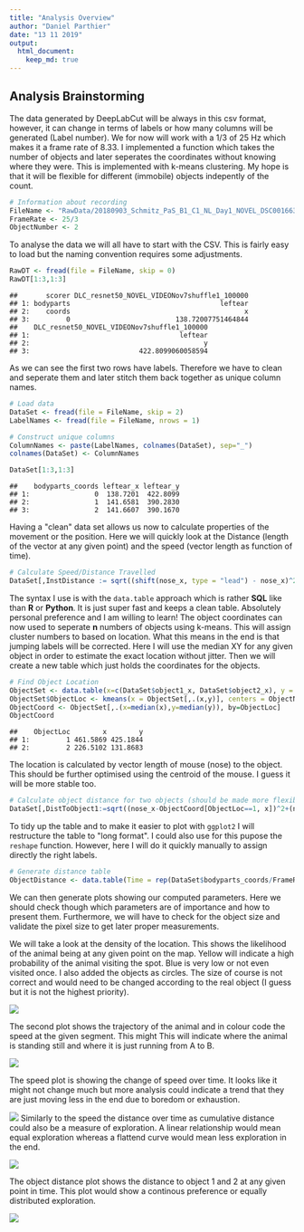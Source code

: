 ```yaml
---
title: "Analysis Overview"
author: "Daniel Parthier"
date: "13 11 2019"
output: 
  html_document:
    keep_md: true
---
```




## Analysis Brainstorming
The data generated by DeepLabCut will be always in this csv format, however, it can change in terms of labels or how many columns will be generated (Label number). We for now will work with a 1/3 of 25 Hz which makes it a frame rate of 8.33. I implemented a function which takes the number of objects and later seperates the coordinates without knowing where they were. This is implemented with k-means clustering. My hope is that it will be flexible for different (immobile) objects indepently of the count. 


```r
# Information about recording
FileName <- "RawData/20180903_Schmitz_PaS_B1_C1_NL_Day1_NOVEL_DSC001663DLC_resnet50_NOVEL_VIDEONov7shuffle1_100000.csv"
FrameRate <- 25/3
ObjectNumber <- 2
```

To analyse the data we will all have to start with the CSV. This is fairly easy to load but the naming convention requires some adjustments.


```r
RawDT <- fread(file = FileName, skip = 0)
RawDT[1:3,1:3]
```

```
##       scorer DLC_resnet50_NOVEL_VIDEONov7shuffle1_100000
## 1: bodyparts                                     leftear
## 2:    coords                                           x
## 3:         0                          138.72007751464844
##    DLC_resnet50_NOVEL_VIDEONov7shuffle1_100000
## 1:                                     leftear
## 2:                                           y
## 3:                           422.8099060058594
```
As we can see the first two rows have labels. Therefore we have to clean and seperate them and later stitch them back together as unique column names.


```r
# Load data
DataSet <- fread(file = FileName, skip = 2)
LabelNames <- fread(file = FileName, nrows = 1)

# Construct unique columns
ColumnNames <- paste(LabelNames, colnames(DataSet), sep="_")
colnames(DataSet) <- ColumnNames

DataSet[1:3,1:3]
```

```
##    bodyparts_coords leftear_x leftear_y
## 1:                0  138.7201  422.8099
## 2:                1  141.6581  390.2830
## 3:                2  141.6607  390.1670
```

Having a "clean" data set allows us now to calculate properties of the movement or the position. Here we will quickly look at the Distance (length of the vector at any given point) and the speed (vector length as function of time).


```r
# Calculate Speed/Distance Travelled
DataSet[,InstDistance := sqrt((shift(nose_x, type = "lead") - nose_x)^2+abs(shift(nose_y, type = "lead") - nose_y)^2)][,NoseSpeed := InstDistance/(1/FrameRate)][,CumDist := cumsum(InstDistance)]
```

The syntax I use is with the `data.table` approach which is rather **SQL** like than **R** or **Python**. It is just super fast and keeps a clean table. Absolutely personal preference and I am willing to learn! The object coordinates can now used to seperate **n** numbers of objects using k-means. This will assign cluster numbers to based on location. What this means in the end is that jumping labels will be corrected. Here I will use the median XY for any given object in order to estimate the exact location without jitter. Then we will create a new table which just holds the coordinates for the objects.


```r
# Find Object Location
ObjectSet <- data.table(x=c(DataSet$object1_x, DataSet$object2_x), y = c(DataSet$object1_y, DataSet$object2_y))
ObjectSet$ObjectLoc <- kmeans(x = ObjectSet[,.(x,y)], centers = ObjectNumber)$cluster
ObjectCoord <- ObjectSet[,.(x=median(x),y=median(y)), by=ObjectLoc]
ObjectCoord
```

```
##    ObjectLoc        x        y
## 1:         1 461.5869 425.1844
## 2:         2 226.5102 131.8683
```
The location is calculated by vector length of mouse (nose) to the object. This should be further optimised using the centroid of the mouse. I guess it will be more stable too.

```r
# Calculate object distance for two objects (should be made more flexible)
DataSet[,DistToObject1:=sqrt((nose_x-ObjectCoord[ObjectLoc==1, x])^2+(nose_y-ObjectCoord[ObjectLoc==1, y])^2)][,DistToObject2:=sqrt((nose_x-ObjectCoord[ObjectLoc==2, x])^2+(nose_y-ObjectCoord[ObjectLoc==2, y])^2)]
```

To tidy up the table and to make it easier to plot with `ggplot2` I will restructure the table to "long format". I could also use for this pupose the `reshape` function. However, here I will do it quickly manually to assign directly the right labels.


```r
# Generate distance table
ObjectDistance <- data.table(Time = rep(DataSet$bodyparts_coords/FrameRate, times = 2), Distance = c(DataSet$DistToObject1, DataSet$DistToObject2), ObjectLoc = rep(c("1","2"), each = length(DataSet$bodyparts_coords)))
```

We can then generate plots showing our computed parameters. Here we should check though which parameters are of importance and how to present them.    Furthermore, we will have to check for the object size and validate the pixel size to get later proper measurements.



We will take a look at the density of the location. This shows the likelihood of the animal being at any given point on the map. Yellow will indicate a high probability of the animal visiting the spot. Blue is very low or not even visited once. I also added the objects as circles. The size of course is not correct and would need to be changed according to the real object (I guess but it is not the highest priority).

![](README_figs/README-DensityPlot-1.png)<!-- -->

The second plot shows the trajectory of the animal and in colour code the speed at the given segment. This might This will indicate where the animal is standing still and where it is just running from A to B.

![](README_figs/README-unnamed-chunk-2-1.png)<!-- -->

The speed plot is showing the change of speed over time. It looks like it might not change much but more analysis could indicate a trend that they are just moving less in the end due to boredom or exhaustion.

![](README_figs/README-unnamed-chunk-3-1.png)<!-- -->
Similarly to the speed the distance over time as cumulative distance could also be a measure of exploration. A linear relationship would mean equal exploration whereas a flattend curve would mean less exploration in the end.

![](README_figs/README-unnamed-chunk-4-1.png)<!-- -->

The object distance plot shows the distance to object 1 and 2 at any given point in time. This plot would show a continous preference or equally distributed exploration.

![](README_figs/README-unnamed-chunk-5-1.png)<!-- -->

